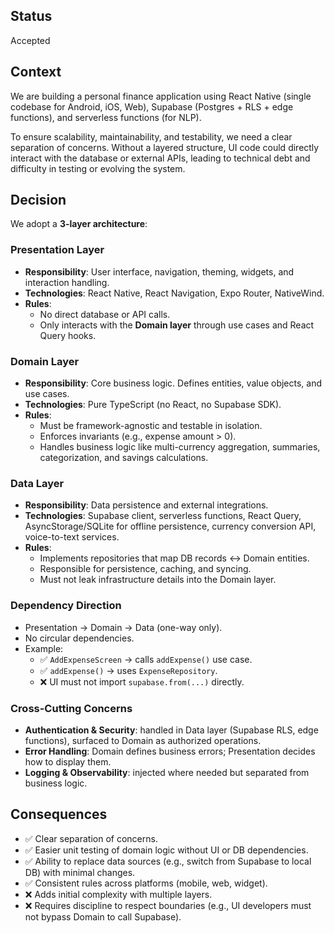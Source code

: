 ## Status

Accepted

## Context

We are building a personal finance application using React Native (single codebase for Android, iOS, Web), Supabase (Postgres + RLS + edge functions), and serverless functions (for NLP).

To ensure scalability, maintainability, and testability, we need a clear separation of concerns. Without a layered structure, UI code could directly interact with the database or external APIs, leading to technical debt and difficulty in testing or evolving the system.

## Decision

We adopt a **3-layer architecture**:

### Presentation Layer

- **Responsibility**: User interface, navigation, theming, widgets, and interaction handling.
- **Technologies**: React Native, React Navigation, Expo Router, NativeWind.
- **Rules**:
  - No direct database or API calls.
  - Only interacts with the **Domain layer** through use cases and React Query hooks.

### Domain Layer

- **Responsibility**: Core business logic. Defines entities, value objects, and use cases.
- **Technologies**: Pure TypeScript (no React, no Supabase SDK).
- **Rules**:
  - Must be framework-agnostic and testable in isolation.
  - Enforces invariants (e.g., expense amount > 0).
  - Handles business logic like multi-currency aggregation, summaries, categorization, and savings calculations.

### Data Layer

- **Responsibility**: Data persistence and external integrations.
- **Technologies**: Supabase client, serverless functions, React Query, AsyncStorage/SQLite for offline persistence, currency conversion API, voice-to-text services.
- **Rules**:
  - Implements repositories that map DB records ↔ Domain entities.
  - Responsible for persistence, caching, and syncing.
  - Must not leak infrastructure details into the Domain layer.

### Dependency Direction

- Presentation → Domain → Data (one-way only).
- No circular dependencies.
- Example:
  - ✅ `AddExpenseScreen` → calls `addExpense()` use case.
  - ✅ `addExpense()` → uses `ExpenseRepository`.
  - ❌ UI must not import `supabase.from(...)` directly.

### Cross-Cutting Concerns

- **Authentication & Security**: handled in Data layer (Supabase RLS, edge functions), surfaced to Domain as authorized operations.
- **Error Handling**: Domain defines business errors; Presentation decides how to display them.
- **Logging & Observability**: injected where needed but separated from business logic.

## Consequences

- ✅ Clear separation of concerns.
- ✅ Easier unit testing of domain logic without UI or DB dependencies.
- ✅ Ability to replace data sources (e.g., switch from Supabase to local DB) with minimal changes.
- ✅ Consistent rules across platforms (mobile, web, widget).
- ❌ Adds initial complexity with multiple layers.
- ❌ Requires discipline to respect boundaries (e.g., UI developers must not bypass Domain to call Supabase).
